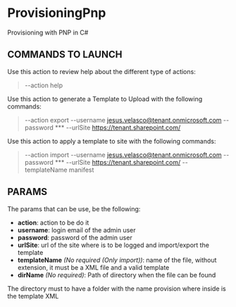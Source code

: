 # ProvisioningPnp
Provisioning with PNP in C#

## COMMANDS TO LAUNCH
Use this action to review help about the different type of actions:
> --action help

Use this action to generate a Template to Upload with the following commands:
> --action export --username jesus.velasco@tenant.onmicrosoft.com --password *** --urlSite https://tenant.sharepoint.com/

Use this action to apply a template to site with the following commands:
> --action import --username jesus.velasco@tenant.onmicrosoft.com --password *** --urlSite https://tenant.sharepoint.com/ --templateName manifest

## PARAMS
The params that can be use, be the following:
 - **action**: action to be do it
 - **username**: login email of the admin user
 - **password**: password of the admin user
 - **urlSite**: url of the site where is to be logged and import/export the template
 - **templateName** *(No required (Only import))*: name of the file, without extension, it must be a XML file and a valid template
 - **dirName** *(No required)*: Path of directory when the file can be found

The directory must to have a folder with the name provision where inside is the template XML
